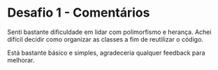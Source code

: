 # Desafio 1 - Comentários

Senti bastante dificuldade em lidar com polimorfismo e herança. Achei difícil decidir como
organizar as classes a fim de reutilizar o código.

Está bastante básico e simples, agradeceria qualquer feedback para melhorar.
